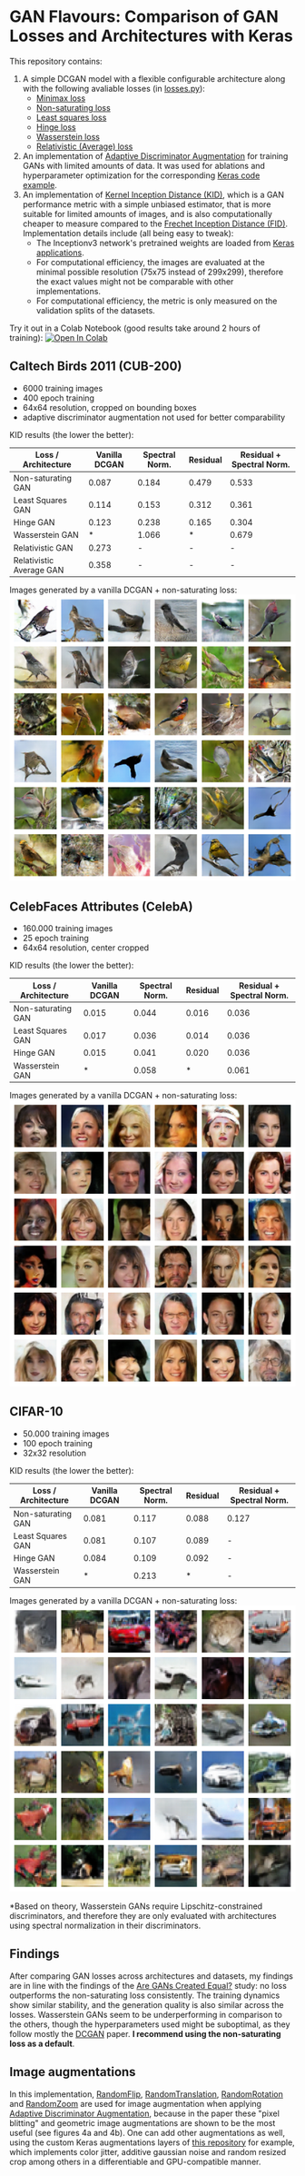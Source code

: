# GAN Flavours: Comparison of GAN Losses and Architectures with Keras

This repository contains:
1. A simple DCGAN model with a flexible configurable architecture along with the following avaliable losses (in [losses.py](losses.py)):
    * [Minimax loss](https://arxiv.org/abs/1406.2661)
    * [Non-saturating loss](https://arxiv.org/abs/1406.2661)
    * [Least squares loss](https://arxiv.org/abs/1611.04076)
    * [Hinge loss](https://arxiv.org/abs/1705.02894)
    * [Wasserstein loss](https://arxiv.org/abs/1701.07875)
    * [Relativistic (Average) loss](https://arxiv.org/abs/1807.00734)
2. An implementation of [Adaptive Discriminator Augmentation](https://arxiv.org/abs/2006.06676) for training GANs with limited amounts of data. It was used for ablations and hyperparameter optimization for the corresponding [Keras code example](https://keras.io/examples/generative/gan_ada/).
3. An implementation of [Kernel Inception Distance (KID)](https://arxiv.org/abs/1801.01401), which is a GAN performance metric with a simple unbiased estimator, that is more suitable for limited amounts of images, and is also computationally cheaper to measure compared to the [Frechet Inception Distance (FID)](https://arxiv.org/abs/1706.08500). Implementation details include (all being easy to tweak):
    * The Inceptionv3 network's pretrained weights are loaded from [Keras applications](https://keras.io/api/applications/inceptionv3/).
    * For computational efficiency, the images are evaluated at the minimal possible resolution (75x75 instead of 299x299), therefore the exact values might not be comparable with other implementations.
    * For computational efficiency, the metric is only measured on the validation splits of the datasets.

Try it out in a Colab Notebook (good results take around 2 hours of training): [![Open In Colab](https://colab.research.google.com/assets/colab-badge.svg)](https://colab.research.google.com/github/beresandras/gan-flavours-keras/blob/master/gan_flavours_keras.ipynb)

## Caltech Birds 2011 (CUB-200)

* 6000 training images
* 400 epoch training
* 64x64 resolution, cropped on bounding boxes
* adaptive discriminator augmentation not used for better comparability

KID results (the lower the better):

Loss / Architecture | Vanilla DCGAN | Spectral Norm. | Residual | Residual + Spectral Norm.
--- | --- | --- | --- | ---
Non-saturating GAN | 0.087 | 0.184 | 0.479 | 0.533
Least Squares GAN | 0.114 | 0.153 | 0.312 | 0.361
Hinge GAN | 0.123 | 0.238 | 0.165 | 0.304
Wasserstein GAN | * | 1.066 | * | 0.679
Relativistic GAN | 0.273 | - | - | -
Relativistic Average GAN | 0.358 | - | - | -

Images generated by a vanilla DCGAN + non-saturating loss:
![birds generated images](./assets/birds.png)

## CelebFaces Attributes (CelebA)

* 160.000 training images
* 25 epoch training
* 64x64 resolution, center cropped

KID results (the lower the better):

Loss / Architecture | Vanilla DCGAN | Spectral Norm. | Residual | Residual + Spectral Norm.
--- | --- | --- | --- | ---
Non-saturating GAN | 0.015 | 0.044 | 0.016 | 0.036
Least Squares GAN | 0.017 | 0.036 | 0.014 | 0.036
Hinge GAN | 0.015 | 0.041 | 0.020 | 0.036
Wasserstein GAN | * | 0.058 | * | 0.061

Images generated by a vanilla DCGAN + non-saturating loss:
![celeba generated images](./assets/celeba.png)

## CIFAR-10

* 50.000 training images
* 100 epoch training
* 32x32 resolution

KID results (the lower the better):

Loss / Architecture | Vanilla DCGAN | Spectral Norm. | Residual | Residual + Spectral Norm.
--- | --- | --- | --- | ---
Non-saturating GAN | 0.081 | 0.117 | 0.088 | 0.127
Least Squares GAN | 0.081 | 0.107 | 0.089 | -
Hinge GAN | 0.084 | 0.109 | 0.092 | -
Wasserstein GAN | * | 0.213 | * | -

Images generated by a vanilla DCGAN + non-saturating loss:
![cifar10 generated images](./assets/cifar10.png)

*Based on theory, Wasserstein GANs require Lipschitz-constrained discriminators, and therefore they are only evaluated with architectures using spectral normalization in their discriminators.

## Findings

After comparing GAN losses across architectures and datasets, my findings are in line with the findings of the [Are GANs Created Equal?](https://arxiv.org/abs/1711.10337) study: no loss outperforms the non-saturating loss consistently. The training dynamics show similar stability, and the generation quality is also similar across the losses. Wasserstein GANs seem to be underperforming in comparison to the others, though the hyperparameters used might be suboptimal, as they follow mostly the [DCGAN](https://arxiv.org/abs/1511.06434) paper. **I recommend using the non-saturating loss as a default**.

## Image augmentations

In this implementation, [RandomFlip](https://keras.io/api/layers/preprocessing_layers/image_augmentation/random_flip/), [RandomTranslation](https://keras.io/api/layers/preprocessing_layers/image_augmentation/random_translation/), [RandomRotation](https://keras.io/api/layers/preprocessing_layers/image_augmentation/random_rotation/) and [RandomZoom](https://keras.io/api/layers/preprocessing_layers/image_augmentation/random_zoom/) are used for image augmentation when applying [Adaptive Discriminator Augmentation](https://arxiv.org/abs/2006.06676), because in the paper these "pixel blitting" and geometric image augmentations are shown to be the most useful (see figures 4a and 4b). One can add other augmentations as well, using the custom Keras augmentations layers of [this repository](https://github.com/beresandras/image-augmentation-layers-keras) for example, which implements color jitter, additive gaussian noise and random resized crop among others in a differentiable and GPU-compatible manner.